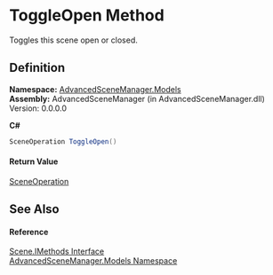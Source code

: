 # ToggleOpen Method


Toggles this scene open or closed.



## Definition
**Namespace:** <a href="N_AdvancedSceneManager_Models">AdvancedSceneManager.Models</a>  
**Assembly:** AdvancedSceneManager (in AdvancedSceneManager.dll) Version: 0.0.0.0

**C#**
``` C#
SceneOperation ToggleOpen()
```



#### Return Value
<a href="T_AdvancedSceneManager_Core_SceneOperation">SceneOperation</a>

## See Also


#### Reference
<a href="T_AdvancedSceneManager_Models_Scene_IMethods">Scene.IMethods Interface</a>  
<a href="N_AdvancedSceneManager_Models">AdvancedSceneManager.Models Namespace</a>  

